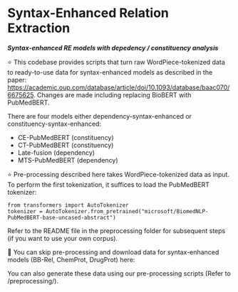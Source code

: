 # Syntax-Enhanced Relation Extraction

***Syntax-enhanced RE models with depedency / constituency analysis***

:star: This codebase provides scripts that turn raw WordPiece-tokenized data to ready-to-use data for syntax-enhanced models as described in the paper:
https://academic.oup.com/database/article/doi/10.1093/database/baac070/6675625. Changes are made including replacing BioBERT with PubMedBERT.

There are four models either dependency-syntax-enhanced or constituency-syntax-enhanced:
- CE-PubMedBERT (constituency)
- CT-PubMedBERT (constituency)
- Late-fusion (dependency)
- MTS-PubMedBERT (dependency)

:star: Pre-processing described here takes WordPiece-tokenized data as input. To perform the first tokenization, it suffices to load the PubMedBERT tokenizer:
```
from transformers import AutoTokenizer
tokenizer = AutoTokenizer.from_pretrained("microsoft/BiomedNLP-PubMedBERT-base-uncased-abstract")
```
Refer to the README file in the preprocessing folder for subsequent steps (if you want to use your own corpus).

🔨 You can skip pre-processing and download data for syntax-enhanced models (BB-Rel, ChemProt, DrugProt) here:

You can also generate these data using our pre-processing scripts (Refer to /preprocessing/).
